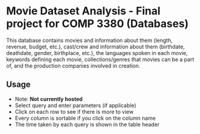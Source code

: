 # Movie Dataset Analysis - Final project for COMP 3380 (Databases)
This database contains movies and information about them (length, revenue, budget, etc.), cast/crew and information about them (birthdate, deathdate, gender, birthplace, etc.), the languages spoken in each movie, keywords defining each movie, collections/genres that movies can be a part of, and the production companies involved in creation.

## Usage
- Note: **Not currently hosted**
- Select query and enter parameters (if applicable)
- Click on each row to see if there is more to view
- Every column is sortable if you click on the column name
- The time taken by each query is shown in the table header
